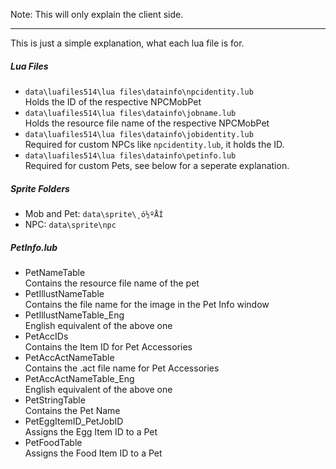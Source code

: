 
Note: This will only explain the client side.
___
This is just a simple explanation, what each lua file is for.
##### Lua Files
 
- `data\luafiles514\lua files\datainfo\npcidentity.lub`  
	Holds the ID of the respective NPCMobPet
- `data\luafiles514\lua files\datainfo\jobname.lub`  
	Holds the resource file name of the respective NPCMobPet  
- `data\luafiles514\lua files\datainfo\jobidentity.lub`  
	Required for custom NPCs like `npcidentity.lub`, it holds the ID.  
- `data\luafiles514\lua files\datainfo\petinfo.lub`  
	Required for custom Pets, see below for a seperate explanation.  

##### Sprite Folders
 
- Mob and Pet: `data\sprite\¸ó½ºÅÍ`  
- NPC: `data\sprite\npc`

##### PetInfo.lub
 
- PetNameTable  
	Contains the resource file name of the pet
- PetIllustNameTable  
	Contains the file name for the image in the Pet Info window  
- PetIllustNameTable_Eng  
    English equivalent of the above one  
- PetAccIDs  
    Contains the Item ID for Pet Accessories  
- PetAccActNameTable  
    Contains the .act file name for Pet Accessories  
- PetAccActNameTable_Eng  
    English equivalent of the above one  
- PetStringTable  
    Contains the Pet Name  
- PetEggItemID_PetJobID  
    Assigns the Egg Item ID to a Pet
- PetFoodTable  
    Assigns the Food Item ID to a Pet